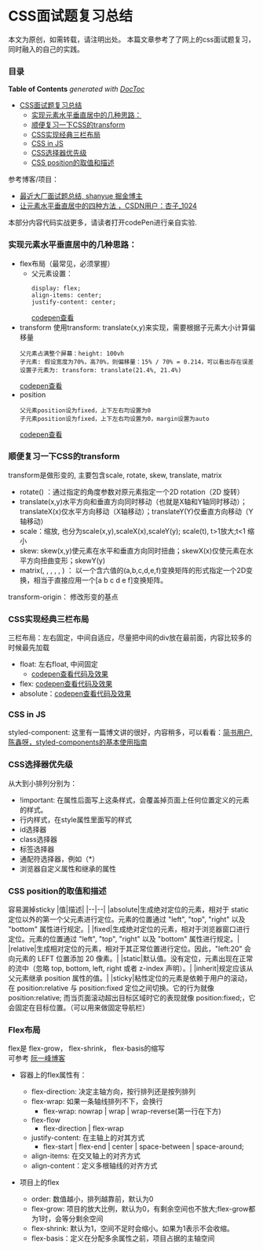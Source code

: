 # CSS面试题复习总结

本文为原创，如需转载，请注明出处。
本篇文章参考了了网上的css面试题复习，同时融入的自己的实践。
### 目录
<!-- START doctoc generated TOC please keep comment here to allow auto update -->
<!-- DON'T EDIT THIS SECTION, INSTEAD RE-RUN doctoc TO UPDATE -->
**Table of Contents**  *generated with [DocToc](https://github.com/thlorenz/doctoc)*

- [CSS面试题复习总结](#css%E9%9D%A2%E8%AF%95%E9%A2%98%E5%A4%8D%E4%B9%A0%E6%80%BB%E7%BB%93)
    - [实现元素水平垂直居中的几种思路：](#%E5%AE%9E%E7%8E%B0%E5%85%83%E7%B4%A0%E6%B0%B4%E5%B9%B3%E5%9E%82%E7%9B%B4%E5%B1%85%E4%B8%AD%E7%9A%84%E5%87%A0%E7%A7%8D%E6%80%9D%E8%B7%AF)
    - [顺便复习一下CSS的transform](#%E9%A1%BA%E4%BE%BF%E5%A4%8D%E4%B9%A0%E4%B8%80%E4%B8%8Bcss%E7%9A%84transform)
    - [CSS实现经典三栏布局](#css%E5%AE%9E%E7%8E%B0%E7%BB%8F%E5%85%B8%E4%B8%89%E6%A0%8F%E5%B8%83%E5%B1%80)
    - [CSS in JS](#css-in-js)
    - [CSS选择器优先级](#css%E9%80%89%E6%8B%A9%E5%99%A8%E4%BC%98%E5%85%88%E7%BA%A7)
    - [CSS position的取值和描述](#css-position%E7%9A%84%E5%8F%96%E5%80%BC%E5%92%8C%E6%8F%8F%E8%BF%B0)

<!-- END doctoc generated TOC please keep comment here to allow auto update -->

参考博客/项目：
- <a href="https://juejin.cn/post/6969733494754770952">最近大厂面试题总结, shanyue 掘金博主</a>
-  <a href="https://blog.csdn.net/weixin_44135121/article/details/91430443">让元素水平垂直居中的四种方法 ，CSDN用户：杏子_1024</a>

本部分内容代码实战更多，请读者打开codePen进行亲自实验.
### 实现元素水平垂直居中的几种思路：
- flex布局（最常见，必须掌握）
  - 父元素设置：
    ```
    display: flex;
    align-items: center;
    justify-content: center;
    ```
    <a href="https://codepen.io/weivwang/pen/dyVemGO">codepen查看</a>
- transform
    使用transform: translate(x,y)来实现，需要根据子元素大小计算偏移量
    ```
    父元素占满整个屏幕：height: 100vh
    子元素: 假设宽度为70%，高70%，则偏移量：15% / 70% = 0.214，可以看出存在误差
    设置子元素为: transform: translate(21.4%, 21.4%)
    ```
    <a href="https://codepen.io/weivwang/pen/OJxZvOE">codepen查看</a>
- position
    ```
    父元素position设为fixed，上下左右均设置为0
    子元素position设为fixed，上下左右均设置为0，margin设置为auto
    ```
    <a href="https://codepen.io/weivwang/pen/jOGxxEO">codepen查看</a>

### 顺便复习一下CSS的transform
transform是做形变的, 主要包含scale, rotate, skew, translate, matrix
- rotate() ：通过指定的角度参数对原元素指定一个2D rotation（2D 旋转）
- translate(x,y)水平方向和垂直方向同时移动（也就是X轴和Y轴同时移动）；translateX(x)仅水平方向移动（X轴移动）；translateY(Y)仅垂直方向移动（Y轴移动）
- scale：缩放, 也分为scale(x,y),scaleX(x),scaleY(y);
  scale(t), t>1放大;t<1 缩小
- skew: skew(x,y)使元素在水平和垂直方向同时扭曲；skewX(x)仅使元素在水平方向扭曲变形；skewY(y)
- matrix(, , , , , ) ： 以一个含六值的(a,b,c,d,e,f)变换矩阵的形式指定一个2D变换，相当于直接应用一个[a b c d e f]变换矩阵。

transform-origin： 修改形变的基点

### CSS实现经典三栏布局
三栏布局：左右固定，中间自适应，尽量把中间的div放在最前面，内容比较多的时候最先加载
- float: 左右float, 中间固定 
    - <a href="https://codepen.io/weivwang/pen/gOGzjMX">codepen查看代码及效果</a>
- flex: <a href="https://codepen.io/weivwang/pen/vYejaWe">codepen查看代码及效果</a>
- absolute：<a href="https://codepen.io/weivwang/pen/OJxZwqa">codepen查看代码及效果</a>


### CSS in JS
styled-component: 这里有一篇博文讲的很好，内容稍多，可以看看：<a href="https://www.jianshu.com/p/2d5f037c7df9">简书用户, 陈鑫呀，styled-components的基本使用指南
</a>

### CSS选择器优先级
从大到小排列分别为：
- !important: 在属性后面写上这条样式，会覆盖掉页面上任何位置定义的元素的样式。
- 行内样式，在style属性里面写的样式
- id选择器
- class选择器
- 标签选择器
- 通配符选择器，例如（*）
- 浏览器自定义属性和继承的属性

### CSS position的取值和描述
容易漏掉sticky
|值|描述|
|--|--|
|absolute|生成绝对定位的元素，相对于 static 定位以外的第一个父元素进行定位。元素的位置通过 "left", "top", "right" 以及 "bottom" 属性进行规定。|
|fixed|生成绝对定位的元素，相对于浏览器窗口进行定位。元素的位置通过 "left", "top", "right" 以及 "bottom" 属性进行规定。|
|relative|生成相对定位的元素，相对于其正常位置进行定位。因此，"left:20" 会向元素的 LEFT 位置添加 20 像素。|
|static|默认值。没有定位，元素出现在正常的流中（忽略 top, bottom, left, right 或者 z-index 声明）。|
|inherit|规定应该从父元素继承 position 属性的值。|
|sticky|粘性定位的元素是依赖于用户的滚动，在 position:relative 与 position:fixed 定位之间切换。它的行为就像 position:relative; 而当页面滚动超出目标区域时它的表现就像 position:fixed;，它会固定在目标位置。（可以用来做固定导航栏）

### Flex布局
flex是 flex-grow， flex-shrink， flex-basis的缩写<br>
可参考 <a href = "https://www.ruanyifeng.com/blog/2015/07/flex-grammar.html">阮一峰博客</a>

- 容器上的flex属性有：
  - flex-direction: 决定主轴方向，按行排列还是按列排列
  - flex-wrap: 如果一条轴线排列不下，会换行
    - flex-wrap: nowrap | wrap | wrap-reverse(第一行在下方)
  - flex-flow
    - flex-direction | flex-wrap
  - justify-content: 在主轴上的对其方式
    - flex-start | flex-end | center | space-between | space-around;
  - align-items: 在交叉轴上的对齐方式
  - align-content：定义多根轴线的对齐方式

- 项目上的flex
  - order: 数值越小，排列越靠前，默认为0
  - flex-grow: 项目的放大比例，默认为0，有剩余空间也不放大;flex-grow都为1时，会等分剩余空间
  - flex-shrink: 默认为1，空间不足时会缩小。如果为1表示不会收缩。
  - flex-basis：定义在分配多余属性之前，项目占据的主轴空间